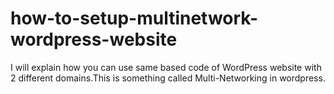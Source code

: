 # how-to-setup-multinetwork-wordpress-website
I will explain how you can use same based code of WordPress website with 2 different domains.This is something called Multi-Networking in wordpress.
